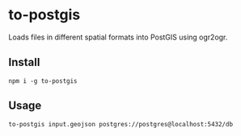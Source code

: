 # to-postgis

Loads files in different spatial formats into PostGIS using ogr2ogr.

## Install

```shell
npm i -g to-postgis
```

## Usage

```shell
to-postgis input.geojson postgres://postgres@localhost:5432/db
```
